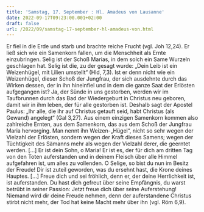 ```yaml
---
title: 'Samstag, 17. September : Hl. Amadeus von Lausanne'
date: 2022-09-17T09:23:00.001+02:00
draft: false
url: /2022/09/samstag-17-september-hl-amadeus-von.html
---
```


Er fiel in die Erde und starb und brachte reiche Frucht (vgl. Joh 12,24). Er ließ sich wie ein Samenkorn fallen, um die Menschheit als Ernte einzubringen. Selig ist der Schoß Marias, in dem solch ein Same Wurzeln geschlagen hat. Selig ist die, zu der gesagt wurde: „Dein Leib ist ein Weizenhügel, mit Lilien umstellt“ (Hld, 7,3). Ist er denn nicht wie ein Weizenhügel, dieser Schoß der Jungfrau, der sich ausdehnte durch das Wirken dessen, der in ihn hineinfiel und in dem die ganze Saat der Erlösten aufgegangen ist? Ja, der Sünde in uns gestorben, werden wir im Taufbrunnen durch das Bad der Wiedergeburt in Christus neu geboren, damit wir in ihm leben, der für alle gestorben ist. Deshalb sagt der Apostel Paulus: „Ihr alle, die ihr auf Christus getauft seid, habt Christus (als Gewand) angelegt“ (Gal 3,27). Aus einem einzigen Samenkorn kommen also zahlreiche Ernten, aus dem Samenkorn, das aus dem Schoß der Jungfrau Maria hervorging. Man nennt ihn Weizen-„Hügel“, nicht so sehr wegen der Vielzahl der Erlösten, sondern wegen der Kraft dieses Samens; wegen der Tüchtigkeit des Sämanns mehr als wegen der Vielzahl derer, die geerntet werden. \[…\] Er ist dein Sohn, o Maria! Er ist es, der für dich am dritten Tag von den Toten auferstanden und in deinem Fleisch über alle Himmel aufgefahren ist, um alles zu vollenden. O Selige, so bist du nun im Besitz der Freude! Dir ist zuteil geworden, was du ersehnt hast, die Krone deines Hauptes. \[…\] Freue dich und sei fröhlich, denn er, der deine Herrlichkeit ist, ist auferstanden. Du hast dich gefreut über seine Empfängnis, du warst betrübt in seiner Passion: Jetzt freue dich über seine Auferstehung! Niemand wird dir deine Freude nehmen, denn der auferstandene Christus stirbt nicht mehr, der Tod hat keine Macht mehr über ihn (vgl. Röm 6,9).